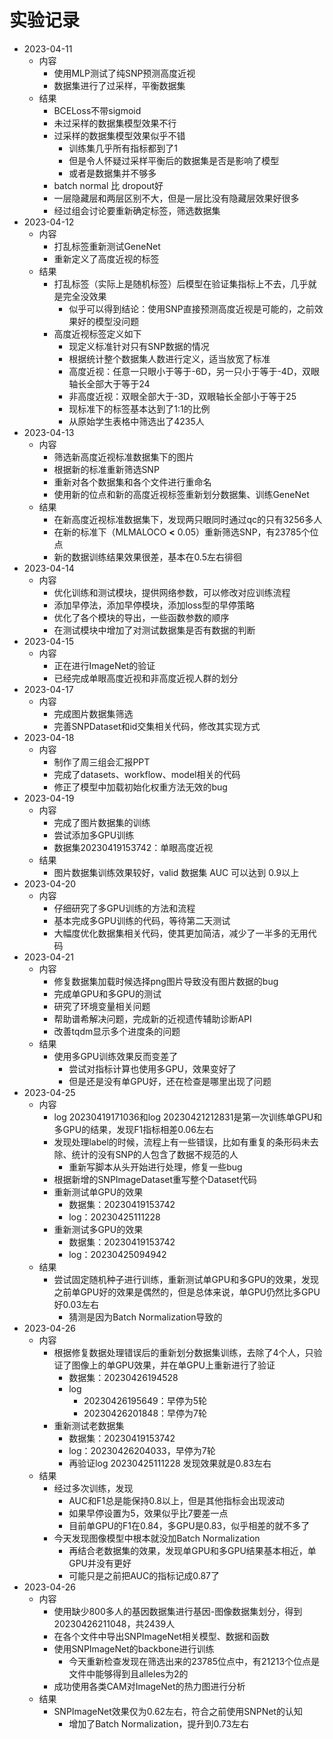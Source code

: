 # 实验记录

- 2023-04-11
    - 内容
        - 使用MLP测试了纯SNP预测高度近视
        - 数据集进行了过采样，平衡数据集
    - 结果
        - BCELoss不带sigmoid
        - 未过采样的数据集模型效果不行
        - 过采样的数据集模型效果似乎不错
            - 训练集几乎所有指标都到了1
            - 但是令人怀疑过采样平衡后的数据集是否是影响了模型
            - 或者是数据集并不够多
        - batch normal 比 dropout好
        - 一层隐藏层和两层区别不大，但是一层比没有隐藏层效果好很多
        - 经过组会讨论要重新确定标签，筛选数据集
- 2023-04-12
    - 内容
        - 打乱标签重新测试GeneNet
        - 重新定义了高度近视的标签
    - 结果
        - 打乱标签（实际上是随机标签）后模型在验证集指标上不去，几乎就是完全没效果
            - 似乎可以得到结论：使用SNP直接预测高度近视是可能的，之前效果好的模型没问题
        - 高度近视标签定义如下
            - 现定义标准针对只有SNP数据的情况
            - 根据统计整个数据集人数进行定义，适当放宽了标准
            - 高度近视：任意一只眼小于等于-6D，另一只小于等于-4D，双眼轴长全部大于等于24
            - 非高度近视：双眼全部大于-3D，双眼轴长全部小于等于25
            - 现标准下的标签基本达到了1:1的比例
            - 从原始学生表格中筛选出了4235人
- 2023-04-13
    - 内容
        - 筛选新高度近视标准数据集下的图片
        - 根据新的标准重新筛选SNP
        - 重新对各个数据集和各个文件进行重命名
        - 使用新的位点和新的高度近视标签重新划分数据集、训练GeneNet
    - 结果
        - 在新高度近视标准数据集下，发现两只眼同时通过qc的只有3256多人
        - 在新的标准下（MLMALOCO **<** 0.05）重新筛选SNP，有23785个位点
        - 新的数据训练结果效果很差，基本在0.5左右徘徊
- 2023-04-14
    - 内容
        - 优化训练和测试模块，提供网络参数，可以修改对应训练流程
        - 添加早停法，添加早停模块，添加loss型的早停策略
        - 优化了各个模块的导出，一些函数参数的顺序
        - 在测试模块中增加了对测试数据集是否有数据的判断
- 2023-04-15
    - 内容
        - 正在进行ImageNet的验证
        - 已经完成单眼高度近视和非高度近视人群的划分
- 2023-04-17
    - 内容
        - 完成图片数据集筛选
        - 完善SNPDataset和id交集相关代码，修改其实现方式
- 2023-04-18
    - 内容
        - 制作了周三组会汇报PPT
        - 完成了datasets、workflow、model相关的代码
        - 修正了模型中加载初始化权重方法无效的bug
- 2023-04-19
    - 内容
        - 完成了图片数据集的训练
        - 尝试添加多GPU训练
        - 数据集20230419153742：单眼高度近视
    - 结果
        - 图片数据集训练效果较好，valid 数据集 AUC 可以达到 0.9以上
- 2023-04-20
    - 内容
        - 仔细研究了多GPU训练的方法和流程
        - 基本完成多GPU训练的代码，等待第二天测试
        - 大幅度优化数据集相关代码，使其更加简洁，减少了一半多的无用代码
- 2023-04-21
    - 内容
        - 修复数据集加载时候选择png图片导致没有图片数据的bug
        - 完成单GPU和多GPU的测试
        - 研究了环境变量相关问题
        - 帮助谱希解决问题，完成新的近视遗传辅助诊断API
        - 改善tqdm显示多个进度条的问题
    - 结果
        - 使用多GPU训练效果反而变差了
            - 尝试对指标计算也使用多GPU，效果变好了
            - 但是还是没有单GPU好，还在检查是哪里出现了问题
- 2023-04-25
    - 内容
        - log 20230419171036和log 20230421212831是第一次训练单GPU和多GPU的结果，发现F1指标相差0.06左右
        - 发现处理label的时候，流程上有一些错误，比如有重复的条形码未去除、统计的没有SNP的人包含了数据不规范的人
            - 重新写脚本从头开始进行处理，修复一些bug
        - 根据新增的SNPImageDataset重写整个Dataset代码
        - 重新测试单GPU的效果
            - 数据集：20230419153742
            - log：20230425111228
        - 重新测试多GPU的效果
            - 数据集：20230419153742
            - log：20230425094942
    - 结果
        - 尝试固定随机种子进行训练，重新测试单GPU和多GPU的效果，发现之前单GPU好的效果是偶然的，但是总体来说，单GPU仍然比多GPU好0.03左右
            - 猜测是因为Batch Normalization导致的
- 2023-04-26
    - 内容
        - 根据修复数据处理错误后的重新划分数据集训练，去除了4个人，只验证了图像上的单GPU效果，并在单GPU上重新进行了验证
            - 数据集：20230426194528
            - log
                - 20230426195649：早停为5轮
                - 20230426201848：早停为7轮
        - 重新测试老数据集
            - 数据集：20230419153742
            - log：20230426204033，早停为7轮
            - 再验证log 20230425111228 发现效果就是0.83左右
    - 结果
        - 经过多次训练，发现
            - AUC和F1总是能保持0.8以上，但是其他指标会出现波动
            - 如果早停设置为5，效果似乎比7要差一点
            - 目前单GPU的F1在0.84，多GPU是0.83，似乎相差的就不多了
        - 今天发现图像模型中根本就没加Batch Normalization
            - 再结合老数据集的效果，发现单GPU和多GPU结果基本相近，单GPU并没有更好
            - 可能只是之前把AUC的指标记成0.87了
- 2023-04-26
    - 内容
        - 使用缺少800多人的基因数据集进行基因-图像数据集划分，得到20230426211048，共2439人
        - 在各个文件中导出SNPImageNet相关模型、数据和函数
        - 使用SNPImageNet的backbone进行训练
            - 今天重新检查发现在筛选出来的23785位点中，有21213个位点是文件中能够得到且alleles为2的
        - 成功使用各类CAM对ImageNet的热力图进行分析
    - 结果
        - SNPImageNet效果仅为0.62左右，符合之前使用SNPNet的认知
          - 增加了Batch Normalization，提升到0.73左右